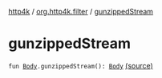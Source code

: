 [http4k](../index.md) / [org.http4k.filter](index.md) / [gunzippedStream](./gunzipped-stream.md)

# gunzippedStream

`fun `[`Body`](../org.http4k.core/-body/index.md)`.gunzippedStream(): `[`Body`](../org.http4k.core/-body/index.md) [(source)](https://github.com/http4k/http4k/blob/master/http4k-core/src/main/kotlin/org/http4k/filter/ext.kt#L53)